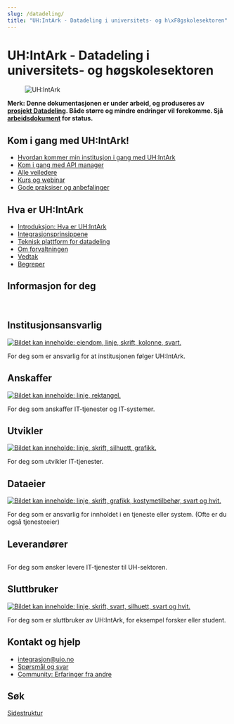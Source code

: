 ```yaml
---
slug: /datadeling/
title: "UH:IntArk - Datadeling i universitets- og h\xF8gskolesektoren"
---
```


# UH:IntArk - Datadeling i universitets- og høgskolesektoren



<div class="vrtx-row">
 <div class="vrtx-box">
 <div class="vrtx-box-content">
<figure><img alt="UH:IntArk" src="/datadeling/img/logo.png"/></figure><p><strong>Merk: Denne dokumentasjonen er under arbeid, og produseres av <a href="https://www.unit.no/prosjekter/datadeling-i-hoyere-utdanning-og-forskning">prosjekt Datadeling</a>. Både større og mindre endringer vil forekomme. Sjå <a href="/docs/datadeling/status">arbeidsdokument</a> for status.</strong></p>

</div>
 </div>
</div>

<div class="vrtx-row">
 <div class="vrtx-box">
<h2>Kom i gang med UH:IntArk!</h2> <div class="vrtx-box-content">
<ul>
<li><a href="/docs/datadeling/veiledere/innforing">Hvordan kommer min institusjon i gang med UH:IntArk</a></li>
<li><a href="/docs/datadeling/teknisk-plattform/oversikt">Kom i gang med API manager</a></li>
<li><a href="/docs/datadeling/veiledere">Alle veiledere</a></li>
<li><a href="/docs/datadeling/kurs/">Kurs og webinar</a></li>
<li><a href="/docs/datadeling/god-praksis">Gode praksiser og anbefalinger</a></li>
</ul>

</div>
 </div>
 <div class="vrtx-box">
<h2>Hva er UH:IntArk</h2> <div class="vrtx-box-content">
<ul>
<li><a href="/docs/datadeling/hva-er/">Introduksjon: Hva er UH:IntArk</a></li>
<li><a href="/docs/datadeling/prinsippene">Integrasjonsprinsippene</a></li>
<li><a href="/docs/datadeling/teknisk-plattform">Teknisk plattform for datadeling</a></li>
<li><a href="/docs/datadeling/forvaltning">Om forvaltningen</a></li>
<li><a href="/docs/datadeling/vedtak">Vedtak</a></li>
<li><a href="/docs/datadeling/begreper">Begreper</a></li>
</ul>

</div>
 </div>
</div>

<div class="vrtx-row">
 <div class="vrtx-box">
<h2>Informasjon for deg</h2> <div class="vrtx-box-content">
 
</div>
 </div>
</div>

<div class="vrtx-row">
 <div class="vrtx-box">
<h2>Institusjonsansvarlig</h2>  <div class="vrtx-box-picture">
   <a href="/docs/datadeling/malgrupper/institusjonsansvarlig/">   <img src="/prosjekter/datadeling/arbeidsomrader/integrasjonsarkitektur/dokumentasjon/image-20201215130407-3.png" alt="Bildet kan inneholde: eiendom, linje, skrift, kolonne, svart." />
   </a>
  </div>
 <div class="vrtx-box-content">
<p>For deg som er ansvarlig for at institusjonen følger UH:IntArk.</p>

</div>
 </div>
 <div class="vrtx-box">
<h2>Anskaffer</h2>  <div class="vrtx-box-picture">
   <a href="/docs/datadeling/malgrupper/anskaffer/">   <img src="/prosjekter/datadeling/arbeidsomrader/integrasjonsarkitektur/dokumentasjon/image-20201215130109-2.png" alt="Bildet kan inneholde: linje, rektangel." />
   </a>
  </div>
 <div class="vrtx-box-content">
<p>For deg som anskaffer IT-tjenester og IT-systemer.</p>

</div>
 </div>
 <div class="vrtx-box">
<h2>Utvikler</h2>  <div class="vrtx-box-picture">
   <a href="/docs/datadeling/malgrupper/utvikler/">   <img src="/prosjekter/datadeling/arbeidsomrader/integrasjonsarkitektur/dokumentasjon/image-20201215130727-4.png" alt="Bildet kan inneholde: linje, skrift, silhuett, grafikk." />
   </a>
  </div>
 <div class="vrtx-box-content">
<p>For deg som utvikler IT-tjenester.</p>

</div>
 </div>
</div>

<div class="vrtx-row">
 <div class="vrtx-box">
<h2>Dataeier</h2>  <div class="vrtx-box-picture">
   <a href="/docs/datadeling/malgrupper/dataeier/">   <img src="/prosjekter/datadeling/arbeidsomrader/integrasjonsarkitektur/dokumentasjon/image-20201215131211-5.png" alt="Bildet kan inneholde: linje, skrift, grafikk, kostymetilbehør, svart og hvit." />
   </a>
  </div>
 <div class="vrtx-box-content">
<p>For deg som er ansvarlig for innholdet i en tjeneste eller system. (Ofte er du også tjenesteeier)</p>

</div>
 </div>
 <div class="vrtx-box">
<h2>Leverandører</h2>  <div class="vrtx-box-picture">
   <a href="/docs/datadeling/malgrupper/leverandor/">   <img src="/prosjekter/datadeling/arbeidsomrader/integrasjonsarkitektur/dokumentasjon/image-20201215131348-6.png" alt="" />
   </a>
  </div>
 <div class="vrtx-box-content">
<p>For deg som ønsker levere IT-tjenester til UH-sektoren.</p>

</div>
 </div>
 <div class="vrtx-box">
<h2>Sluttbruker</h2>  <div class="vrtx-box-picture">
   <a href="/docs/datadeling/malgrupper/sluttbruker/">   <img src="/prosjekter/datadeling/arbeidsomrader/integrasjonsarkitektur/dokumentasjon/image-20201215131825-7.png" alt="Bildet kan inneholde: linje, skrift, svart, silhuett, svart og hvit." />
   </a>
  </div>
 <div class="vrtx-box-content">
<p>For deg som er sluttbruker av UH:IntArk, for eksempel forsker eller student.</p>

</div>
 </div>
</div>

<div class="vrtx-row">
 <div class="vrtx-box">
<h2>Kontakt og hjelp</h2> <div class="vrtx-box-content">
<ul>
<li><a href="mailto:integrasjon@uio.no">integrasjon@uio.no</a></li>
<li><a href="/docs/datadeling/faq">Spørsmål og svar</a></li>
<li><a href="/docs/datadeling/community">Community: Erfaringer fra andre</a></li>
</ul>

</div>
 </div>
 <div class="vrtx-box">
<h2>Søk</h2> <div class="vrtx-box-content">
<div></div>
<div><a href="/docs/datadeling/sidestruktur">Sidestruktur</a></div>

</div>
 </div>
</div>

